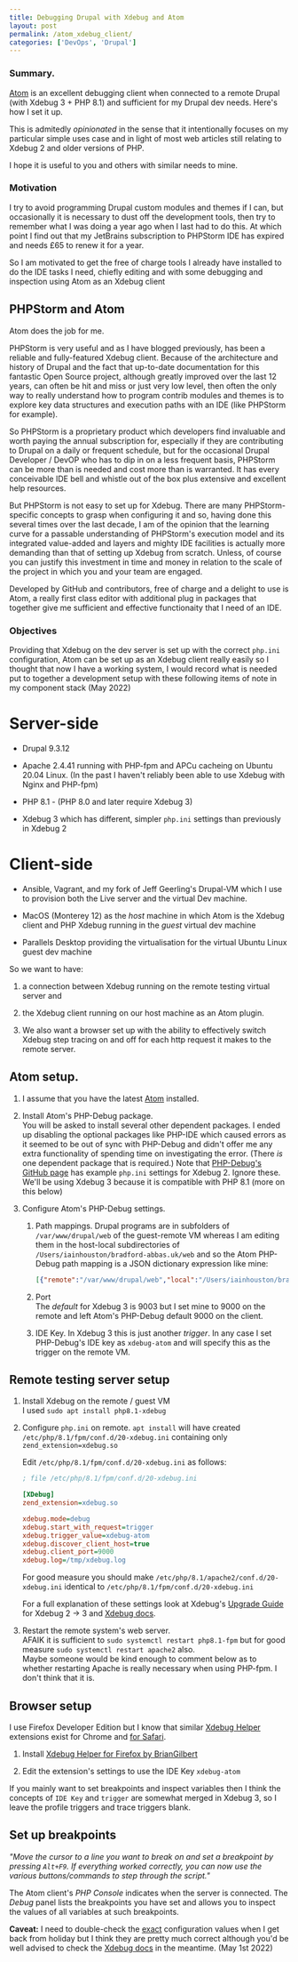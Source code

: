 ```yaml
---
title: Debugging Drupal with Xdebug and Atom
layout: post
permalink: /atom_xdebug_client/
categories: ['DevOps', 'Drupal']
---
```


### Summary. 

[Atom](https://atom.io) is an excellent debugging client when connected to a remote Drupal (with Xdebug 3 + PHP 8.1) and sufficient for my Drupal dev needs. Here's how I set it up.  

This is admitedly *opinionated* in the sense that it intentionally focuses on my particular simple uses case and in light of most web articles still relating to Xdebug 2 and older versions of PHP.  

I hope it is useful to you and others with similar needs to mine.

### Motivation 

I try to avoid programming Drupal custom modules and themes if I can, but occasionally it is necessary to dust off the development tools, then try to remember what I was doing a year ago when I last had to do this. At which point I find out that my JetBrains subscription to PHPStorm IDE has expired and needs £65 to renew it for a year.  

So I am motivated to get the free of charge tools I already have installed to do the IDE tasks I need, chiefly editing and with some debugging and inspection using Atom as an Xdebug client

## PHPStorm and Atom  

Atom does the job for me.

PHPStorm is very useful and as I have blogged previously, has been a reliable and fully-featured Xdebug client. Because of the architecture and history of Drupal and the fact that up-to-date documentation for this fantastic Open Source project, although greatly improved over the last 12 years, can often be hit and miss or just very low level, then often the only way to really understand how to program contrib modules and themes is to explore key data structures and execution paths with an IDE (like PHPStorm for example).  

So PHPStorm is a proprietary product which developers find invaluable and worth paying the annual subscription for, especially if they are contributing to Drupal on a daily or frequent schedule, but for the occasional Drupal Developer / DevOP who has to dip in on a less frequent basis, PHPStorm can be more than is needed and cost more than is warranted. It has every conceivable IDE bell and whistle out of the box plus extensive and excellent help resources.  

But PHPStorm is not easy to set up for Xdebug. There are many PHPStorm-specific concepts to grasp when configuring it and so, having done this several times over the last decade, I am of the opinion that the learning curve for a passable understanding of PHPStorm's execution model and its integrated value-added and layers and mighty IDE facilities is actually more demanding than that of setting up Xdebug from scratch. Unless, of course you can justify this investment in time and money in relation to the scale of the project in which you and your team are engaged.

Developed by GitHub and contributors, free of charge and a delight to use is Atom, a really first class editor with additional plug in packages that together give me   sufficient and effective functionaity that I need of an IDE. 

### Objectives 

Providing that Xdebug on the dev server is set up with the correct `php.ini` configuration, Atom can be set up as an Xdebug client really easily so I thought that now I have a working system, I would record what is needed put to together a development setup with these following items of note in my component stack (May 2022)  

# Server-side

*   Drupal 9.3.12  

*   Apache 2.4.41 running with PHP-fpm and APCu cacheing on Ubuntu 20.04 Linux. (In the past I haven't reliably been able to use Xdebug with Nginx and PHP-fpm)  

*   PHP 8.1 - (PHP 8.0 and later require Xdebug 3)  

*   Xdebug 3 which has different, simpler `php.ini` settings than previously in Xdebug 2

# Client-side

*   Ansible, Vagrant, and my fork of Jeff Geerling's Drupal-VM which I use to provision both the Live server and the virtual Dev machine.  

*   MacOS (Monterey 12) as the *host* machine in which Atom is the Xdebug client and PHP Xdebug running in the *guest* virtual dev machine 

*   Parallels Desktop providing the virtualisation for the virtual Ubuntu Linux guest dev machine


So we want to have:

1.  a connection between Xdebug running on the remote testing virtual server and 

1.  the Xdebug client running on our host machine as an Atom plugin. 

1.  We also want a browser set up with the ability to effectively switch Xdebug step tracing on and off for each http request it makes to the remote server.

## Atom setup. 

1.  I assume that you have the latest [Atom](https://atom.io) installed.

1.  Install Atom's PHP-Debug package.  
    You will be asked to install several other dependent packages. I ended up disabling the optional packages like PHP-IDE which caused errors as it seemed to be out of sync with PHP-Debug and didn't offer me any extra functionality of spending time on investigating the error.  (There *is* one dependent package that is required.)
    Note that [PHP-Debug's GitHub page](https://github.atom.io/packages/php-debug) has example `php.ini` settings for Xdebug 2. Ignore these. We'll be using Xdebug 3 because it is compatible with PHP 8.1 (more on this below)
    
1.  Configure Atom's PHP-Debug settings.  
    1.  Path mappings. Drupal programs are in subfolders of `/var/www/drupal/web` of the guest-remote VM whereas I am editing them in the host-local subdirectories of `/Users/iainhouston/bradford-abbas.uk/web` and so the Atom PHP-Debug path mapping is a JSON dictionary expression like mine:
    
        ```json
        [{"remote":"/var/www/drupal/web","local":"/Users/iainhouston/bradford-abbas.uk/web"}]
        ```  
        
     1. Port    
        The *default* for Xdebug 3 is 9003 but I set mine to 9000 on the remote and left Atom's PHP-Debug default 9000 on the client.  
     
     1. IDE Key. 
        In Xdebug 3 this is just another *trigger*. In any case I set PHP-Debug's IDE key as `xdebug-atom` and will specify this as the trigger on the remote VM.  
        
## Remote testing server setup
       
1.  Install Xdebug on the remote / guest VM  
    I used `sudo apt install php8.1-xdebug`
       
1.  Configure `php.ini` on remote. 
    `apt install` will have created `/etc/php/8.1/fpm/conf.d/20-xdebug.ini` containing only `zend_extension=xdebug.so`

    Edit `/etc/php/8.1/fpm/conf.d/20-xdebug.ini` as follows:  
        
    ```ini
    ; file /etc/php/8.1/fpm/conf.d/20-xdebug.ini
    
    [XDebug]
    zend_extension=xdebug.so
    
    xdebug.mode=debug
    xdebug.start_with_request=trigger
    xdebug.trigger_value=xdebug-atom
    xdebug.discover_client_host=true
    xdebug.client_port=9000
    xdebug.log=/tmp/xdebug.log
    ```    
    
    For good measure you should make `/etc/php/8.1/apache2/conf.d/20-xdebug.ini` identical to `/etc/php/8.1/fpm/conf.d/20-xdebug.ini`
    
    For a full explanation of these settings look at Xdebug's [Upgrade Guide](https://xdebug.org/docs/upgrade_guide) for Xdebug 2 -> 3 and [Xdebug docs](https://xdebug.org/docs/).

1.  Restart the remote system's web server.  
    AFAIK it is sufficient to `sudo systemctl restart php8.1-fpm` but for good measure `sudo systemctl restart apache2` also.  
    Maybe someone would be kind enough to comment below as to whether restarting Apache is really necessary when using PHP-fpm. I don't think that it is.
    
## Browser setup  

I use Firefox Developer Edition but I know that similar [Xdebug Helper](https://addons.mozilla.org/en-US/firefox/addon/xdebug-helper-for-firefox/) extensions exist for Chrome and [for Safari](https://apps.apple.com/us/app/xdebug-key/id1441712067?mt=12).  

1.  Install [Xdebug Helper for Firefox by BrianGilbert](https://addons.mozilla.org/en-US/firefox/addon/xdebug-helper-for-firefox/)  

1.  Edit the extension's settings to use the IDE Key `xdebug-atom`

If you mainly want to set breakpoints and inspect variables then I think the concepts of `IDE Key` and `trigger` are somewhat merged in Xdebug 3, so I leave the profile triggers and trace triggers blank.

## Set up breakpoints  

*"Move the cursor to a line you want to break on and set a breakpoint by pressing `Alt+F9`. 
If everything worked correctly, you can now use the various buttons/commands to step through the script."*

The Atom client's *PHP Console* indicates when the server is connected. The *Debug* panel lists the breakpoints you have set and allows you to inspect the values of all variables at such breakpoints.

**Caveat:** I need to double-check the <span style="text-decoration: underline;">exact</span> configuration values when I get back from holiday but I think they are pretty much correct although you'd be well advised to check the [Xdebug docs](https://xdebug.org/docs/) in the meantime. (May 1st 2022)
